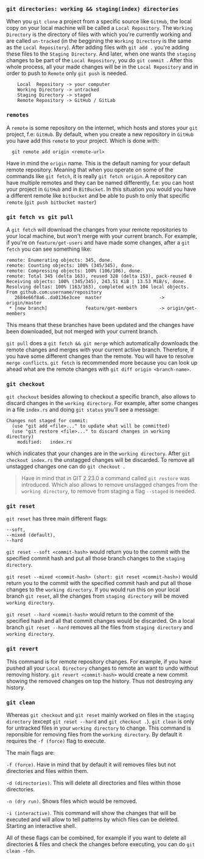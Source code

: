 ### `git directories: working && staging(index) directories`

When you `git clone` a project from a specific source like `GitHub`, the local copy on your local machine will be called a `Local Repository`. The `Working Directory` is the directory of files with which you're currently working and are called `un-tracked` (in the beggining the `Working Directory` is the same as the `Local Repository`). After adding files with `git add .` you're adding these files to the `Staging Directory`. And later, when one wants the `staging` changes to be part of the `Local Repository`, you do `git commit `. After this whole process, all your made changes will be in the `Local Repository` and in order to push to `Remote` only `git push` is needed.

```
    Local  Repository -> your computer
    Working Directory -> untracked
    Staging Directory -> staged
    Remote Repository -> GitHub / GitLab
```

### `remotes` 

A `remote` is some repository on the internet, which hosts and stores your `git` project, f.e: `GitHub`. By default, when you create a new repository in `GitHub` you have add this `remote` to your project. Which is done with:

```
  git remote add origin <remote-url>
```

Have in mind the `origin` name. This is the default naming for your default remote repository. Meaning that when you operate on some of the commands like `git fetch`, it is really `git fetch origin`. A repository can have multiple remotes and they can be named differently, f.e: you can host your project in `GitHub` and in `BitBucket`. In this situation you would you have a different remote like `bitbucket` and be able to push to only that specific `remote` (`git push bitbucket master`)


### `git fetch vs git pull`

A `git fetch` will download the changes from your remote repositories to your local machine, but won't merge with your current branch. For example, if you're on `feature/get-users` and have made some changes, after a `git fetch` you can see something like:

```
remote: Enumerating objects: 345, done.
remote: Counting objects: 100% (345/345), done.
remote: Compressing objects: 100% (106/106), done.
remote: Total 345 (delta 163), reused 328 (delta 153), pack-reused 0
Receiving objects: 100% (345/345), 243.51 KiB | 13.53 MiB/s, done.
Resolving deltas: 100% (163/163), completed with 104 local objects.
From github.com:username/repository
   2684e66f8a6..da0136e3cee  master                     -> origin/master
 * [new branch]              feature/get-members        -> origin/get-members
```

This means that these branches have been updated and the changes have been downloaded, but not merged with your current branch.

`git pull` does a `git fetch && git merge` which automatically downloads the remote changes and merges with your current actiive branch. Therefore, if you have some different changes than the remote. You will have to resolve `merge conflicts`. `git fetch` is recommended more because you can look up ahead what are the remote changes with `git diff origin <branch-name>`.


### `git checkout`

`git checkout` besides allowing to checkout a specific branch, also allows to discard changes in the `working directory`. For example, after some changes in a file `index.rs` and doing `git status` you'll see a message:

```
Changes not staged for commit:
  (use "git add <file>..." to update what will be committed)
  (use "git restore <file>..." to discard changes in working directory)
  	modified:   index.rs
```

which indicates that your changes are in the `working directory`. After `git checkout index.rs` the unstagged changes will be discarded. To remove all unstagged changes one can do `git checkout .`

> Have in mind that in GIT 2.23.0 a command called `git restore` was introduced. Which also allows to remove unstagged changes from the `working directory`, to remove from staging a flag `--staged` is needed.


### `git reset`


`git reset` has three main different flags: 
```
--soft,
--mixed (default),
--hard
```

`git reset --soft <commit-hash>` would return you to the commit with the specified commit hash and put all those branch changes to the `staging directory`. 

`git reset --mixed <commit-hash> (short: git reset <commit-hash>)` would return you to the commit with the specified commit hash and put all those changes to the `working directory`. If you would run this on your local branch `git reset`, all  the changes from `staging directory` will be moved `working directory`.

`git reset --hard <commit-hash>` would return to the commit of the specified hash and all that commit changes would be discarded. On a local branch `git reset --hard` removes all the files from `staging directory` and `working directory`.


### `git revert`

This command is for remote repository changes. For example, if you have pushed all your `Local Directory` changes to remote an want to undo without removing history. `git revert <commit-hash>` would create a new commit showing the removed changes on top the history. Thus not destroying any history.


### `git clean` 

Whereas `git checkout` and  `git reset` mainly worked on files in the `staging directory` (except `git reset --hard` and `git checkout .`). `git clean` is only for untracked files in your `working directory` to change. This command is reponsible for removing files from the `working directory`.
By default it requires the `-f (force)` flag to execute.

The main flags are:

`-f (force)`. Have in mind that by default it will removes files but not directories and files within them.

`-d (directories)`. This will delete all directories and files within those directories.

`-n (dry run)`. Shows files which would be removed.

`-i (interactive)`. This command will show the changes that will be executed and will allow to tell patterns by which files can be deleted. Starting an interactive shell.

All of these flags can be combined, for example if you want to delete all directories & files and check the changes before executing, you can do `git clean -fdn`.